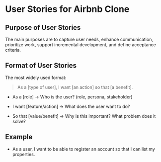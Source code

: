 # User Stories for Airbnb Clone

## Purpose of User Stories
The main purposes are to capture user needs, enhance communication, prioritize work, support incremental development, and define acceptance criteria.

## Format of User Stories

The most widely used format:

> As a [type of user], I want [an action] so that [a benefit].

* As a [role] → Who is the user? (role, persona, stakeholder)

* I want [feature/action] → What does the user want to do?

* So that [value/benefit] → Why is this important? What problem does it solve?

## Example 
* As a user, I want to be able to register an account so that I can list my properties.
